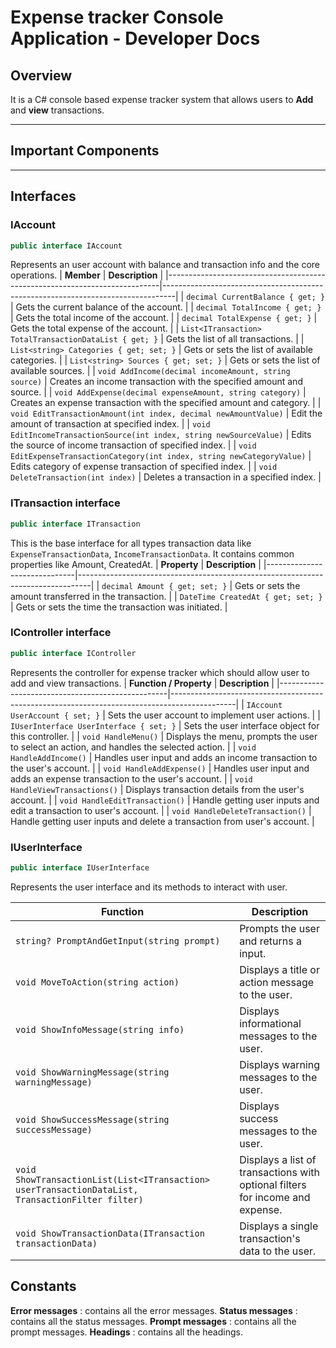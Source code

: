 # Expense tracker Console Application - Developer Docs

## Overview  
It is a C# console based expense tracker system that allows users to **Add** and **view** transactions.  

---

## Important Components

---
## Interfaces
### IAccount
```cs
public interface IAccount
```
Represents an user account with balance and transaction info and the core operations.
| **Member**                                                                 | **Description**                                                                 |
|----------------------------------------------------------------------------|---------------------------------------------------------------------------------|
| `decimal CurrentBalance { get; }`                                          | Gets the current balance of the account.                                        |
| `decimal TotalIncome { get; }`                                             | Gets the total income of the account.                                           |
| `decimal TotalExpense { get; }`                                            | Gets the total expense of the account.                                          |
| `List<ITransaction> TotalTransactionDataList { get; }`                     | Gets the list of all transactions.                                              |
| `List<string> Categories { get; set; }`                                    | Gets or sets the list of available categories.                                  |
| `List<string> Sources { get; set; }`                                       | Gets or sets the list of available sources.                                     |
| `void AddIncome(decimal incomeAmount, string source)`                      | Creates an income transaction with the specified amount and source.             |
| `void AddExpense(decimal expenseAmount, string category)`                  | Creates an expense transaction with the specified amount and category.          |
| `void EditTransactionAmount(int index, decimal newAmountValue)`            | Edit the amount of transaction at specified index.							   |
| `void EditIncomeTransactionSource(int index, string newSourceValue)`       | Edits the source of income transaction of specified index.			           |
| `void EditExpenseTransactionCategory(int index, string newCategoryValue)`  | Edits category of expense transaction of specified index.				       |
| `void DeleteTransaction(int index)`									     | Deletes a transaction in a specified index.									   |

### ITransaction interface
 ```cs
 public interface ITransaction
 ```
This is the base interface for all types transaction data like `ExpenseTransactionData`, `IncomeTransactionData`. It contains common properties like Amount, CreatedAt.
| **Property**                  | **Description**                                                                 |
|------------------------------|---------------------------------------------------------------------------------|
| `decimal Amount { get; set; }`   | Gets or sets the amount transferred in the transaction.                        |
| `DateTime CreatedAt { get; set; }` | Gets or sets the time the transaction was initiated.                           |

### IController interface
```cs
public interface IController
```
Represents the controller for expense tracker which should allow user to add and view transactions.
| **Function / Property**                          | **Description**																		      |
|--------------------------------------------------|----------------------------------------------------------------------------------------------|
| `IAccount UserAccount { set; }`                  | Sets the user account to implement user actions.											  |
| `IUserInterface UserInterface { set; }`          | Sets the user interface object for this controller.										  |
| `void HandleMenu()`                              | Displays the menu, prompts the user to select an action, and handles the selected action.    |
| `void HandleAddIncome()`                         | Handles user input and adds an income transaction to the user's account.					  |
| `void HandleAddExpense()`                        | Handles user input and adds an expense transaction to the user's account.				      |
| `void HandleViewTransactions()`                  | Displays transaction details from the user's account.									      |
| `void HandleEditTransaction()`                   | Handle getting user inputs and edit a transaction to user's account.                         |
| `void HandleDeleteTransaction()`                 | Handle getting user inputs and delete a transaction from user's account.				      |


### IUserInterface
```cs
public interface IUserInterface
```
Represents the user interface and its methods to interact with user.

| **Function**                                                                                      | **Description**                                                                 |
|----------------------------------------------------------------------------------------------------|---------------------------------------------------------------------------------|
| `string? PromptAndGetInput(string prompt)`                                                          | Prompts the user and returns a input.                                  |
| `void MoveToAction(string action)`                                                                 | Displays a title or action message to the user.                                 |
| `void ShowInfoMessage(string info)`                                                                | Displays informational messages to the user.                                    |
| `void ShowWarningMessage(string warningMessage)`                                                   | Displays warning messages to the user.                                          |
| `void ShowSuccessMessage(string successMessage)`                                                   | Displays success messages to the user.                                          |
| `void ShowTransactionList(List<ITransaction> userTransactionDataList, TransactionFilter filter)` | Displays a list of transactions with optional filters for income and expense.   |
| `void ShowTransactionData(ITransaction transactionData)`                                           | Displays a single transaction's data to the user.                               |


## Constants
**Error messages** : contains all the error messages.
**Status messages** : contains all the status messages.
**Prompt messages** : contains all the prompt messages.
**Headings** : contains all the headings.
